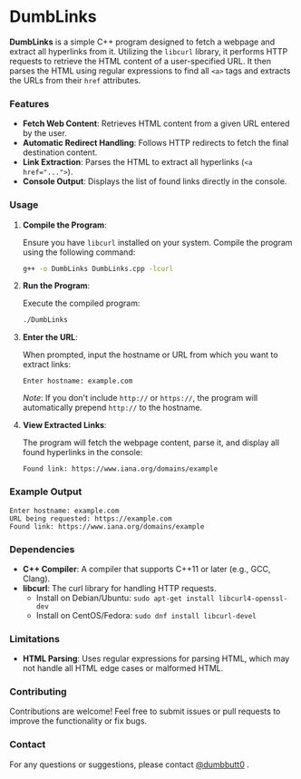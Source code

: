 # DumbLinks
**DumbLinks** is a simple C++ program designed to fetch a webpage and extract all hyperlinks from it. Utilizing the `libcurl` library, it performs HTTP requests to retrieve the HTML content of a user-specified URL. It then parses the HTML using regular expressions to find all `<a>` tags and extracts the URLs from their `href` attributes.

### **Features**

- **Fetch Web Content**: Retrieves HTML content from a given URL entered by the user.
- **Automatic Redirect Handling**: Follows HTTP redirects to fetch the final destination content.
- **Link Extraction**: Parses the HTML to extract all hyperlinks (`<a href="...">`).
- **Console Output**: Displays the list of found links directly in the console.

### **Usage**

1. **Compile the Program**:

   Ensure you have `libcurl` installed on your system. Compile the program using the following command:

   ```bash
   g++ -o DumbLinks DumbLinks.cpp -lcurl
   ```

2. **Run the Program**:

   Execute the compiled program:

   ```bash
   ./DumbLinks
   ```

3. **Enter the URL**:

   When prompted, input the hostname or URL from which you want to extract links:

   ```plaintext
   Enter hostname: example.com
   ```

   *Note*: If you don't include `http://` or `https://`, the program will automatically prepend `http://` to the hostname.

4. **View Extracted Links**:

   The program will fetch the webpage content, parse it, and display all found hyperlinks in the console:

   ```plaintext
   Found link: https://www.iana.org/domains/example
   ```

### **Example Output**

```plaintext
Enter hostname: example.com
URL being requested: https://example.com
Found link: https://www.iana.org/domains/example
```

### **Dependencies**

- **C++ Compiler**: A compiler that supports C++11 or later (e.g., GCC, Clang).
- **libcurl**: The curl library for handling HTTP requests.
  - Install on Debian/Ubuntu: `sudo apt-get install libcurl4-openssl-dev`
  - Install on CentOS/Fedora: `sudo dnf install libcurl-devel`

### **Limitations**

- **HTML Parsing**: Uses regular expressions for parsing HTML, which may not handle all HTML edge cases or malformed HTML.

### **Contributing**

Contributions are welcome! Feel free to submit issues or pull requests to improve the functionality or fix bugs.

### **Contact**

For any questions or suggestions, please contact [@dumbbutt0](https://x.com/dumbButt0 "My twitter handle") .
